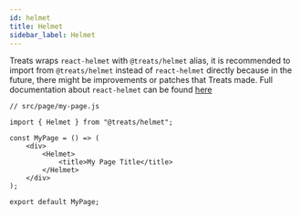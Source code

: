 ```yaml
---
id: helmet
title: Helmet
sidebar_label: Helmet
---
```


Treats wraps `react-helmet` with `@treats/helmet` alias, it is recommended to import from `@treats/helmet` instead of `react-helmet` directly because in the future, there might be improvements or patches that Treats made. Full documentation about `react-helmet` can be found [here][react-helmet-wiki]

```
// src/page/my-page.js

import { Helmet } from "@treats/helmet";

const MyPage = () => (
    <div>
        <Helmet>
            <title>My Page Title</title>
        </Helmet>
    </div>
);

export default MyPage;
```

[react-helmet-wiki]: https://github.com/nfl/react-helmet
